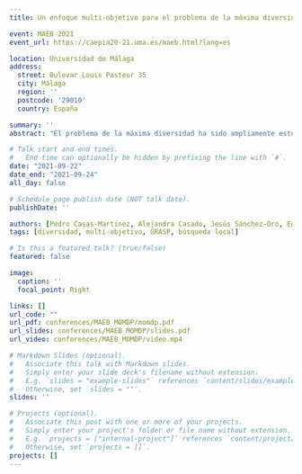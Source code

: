 ```yaml
---
title: Un enfoque multi-objetivo para el problema de la máxima diversidad

event: MAEB 2021
event_url: https://caepia20-21.uma.es/maeb.html?lang=es

location: Universidad de Málaga
address:
  street: Bulevar Louis Pasteur 35
  city: Málaga
  region: ''
  postcode: '29010'
  country: España

summary: ''
abstract: "El problema de la máxima diversidad ha sido ampliamente estudiado desde diferentes perspectivas, haciendo uso de técnicas exactas y heurísticas. En este artículo, nos enfrentamos a una variante multi-objetivo del problema, la cual intenta optimizar simultáneamente las cinco métricas de diversidad cuyo uso está más extendido en la literatura. Para lograrlo, proponemos una novedosa adaptación del ya conocido Greedy Randomized Adaptive Search Procedure, que ha sido usado tradicionalmente para optimización mono-objetivo. Con este nuevo enfoque, un conjunto de soluciones eficientes es generado siguiendo dos estrategias constructivas diferentes, analizando el rendimiento de ambas. La fase de mejora del algoritmo propuesto consiste en un procedimiento de búsqueda local basado en una estructura de intercambios siguiendo un enfoque first improvement. Además, se propone una exploración inteligente de la vecindad que permita limitar el espacio de búsqueda. Los experimentos computacionales muestran la calidad del algoritmo propuesto, comparado con los resultados obtenidos con el mejor método previo de la literatura. Las diferencias encontradas han sido respaldadas por pruebas estadísticas no paramétricas."

# Talk start and end times.
#   End time can optionally be hidden by prefixing the line with `#`.
date: "2021-09-22"
date_end: "2021-09-24"
all_day: false

# Schedule page publish date (NOT talk date).
publishDate: ''

authors: [Pedro Casas-Martínez, Alejandra Casado, Jesús Sánchez-Oro, Eduardo G. Pardo]
tags: [diversidad, multi-objetivo, GRASP, búsqueda local]

# Is this a featured talk? (true/false)
featured: false

image:
  caption: ''
  focal_point: Right

links: []
url_code: ""
url_pdf: conferences/MAEB_MOMDP/momdp.pdf
url_slides: conferences/MAEB_MOMDP/slides.pdf
url_video: conferences/MAEB_MOMDP/video.mp4

# Markdown Slides (optional).
#   Associate this talk with Markdown slides.
#   Simply enter your slide deck's filename without extension.
#   E.g. `slides = "example-slides"` references `content/slides/example-slides.md`.
#   Otherwise, set `slides = ""`.
slides: ''

# Projects (optional).
#   Associate this post with one or more of your projects.
#   Simply enter your project's folder or file name without extension.
#   E.g. `projects = ["internal-project"]` references `content/project/deep-learning/index.md`.
#   Otherwise, set `projects = []`.
projects: []
---
```

